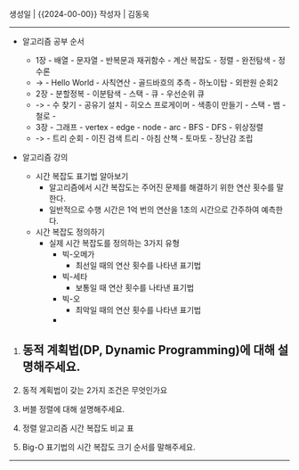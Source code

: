 

생성일 | {{2024-00-00}}
작성자 | 김동욱


---

- 알고리즘 공부 순서
	- 1장
			- 배열
			- 문자열
			- 반복문과 재귀함수
			- 계산 복잡도
			- 정렬
			- 완전탐색
			- 정수론
	- ->
			- Hello World
			- 사칙연산
			- 골드바흐의 추측
			- 하노이탑
			- 외판원 순회2
	- 2장
			- 분할정복
			- 이분탐색
			- 스택
			- 큐
			- 우선순위 큐
	- ->
			- 수 찾기
			- 공유기 설치
			- 히오스 프로게이머
			- 색종이 만들기
			- 스택
			- 뱀
			- 철로
			- 
	- 3장
			- 그래프
				- vertex
				- edge
				- node
				- arc
			- BFS
			- DFS
			- 위상정렬
	- ->
			- 트리 순회
			- 이진 검색 트리
			- 아침 산책
			- 토마토
			- 장난감 조립
	
- 알고리즘 강의
	- 시간 복잡도 표기법 알아보기
		- 알고리즘에서 시간 복잡도는 주어진 문제를 해결하기 위한 연산 횟수를 말한다.
		- 일반적으로 수행 시간은 1억 번의 연산을 1초의 시간으로 간주하여 예측한다.
	- 시간 복잡도 정의하기
		- 실제 시간 복잡도를 정의하는 3가지 유형
			- 빅-오메가
				- 최선일 때의 연산 횟수를 나타낸 표기법
			- 빅-세타
				- 보통일 때 연산 횟수를 나타낸 표기법
			- 빅-오
				- 최악일 때의 연산 횟수를 나타낸 표기법
			- 
  
  
  
1. 동적 계획법(DP, Dynamic Programming)에 대해 설명해주세요.
	- 
2. 동적 계획법이 갖는 2가지 조건은 무엇인가요

3. 버블 정렬에 대해 설명해주세요.

4. 정렬 알고리즘 시간 복잡도 비교 표

5. Big-O 표기법의 시간 복잡도 크기 순서를 말해주세요.










---
